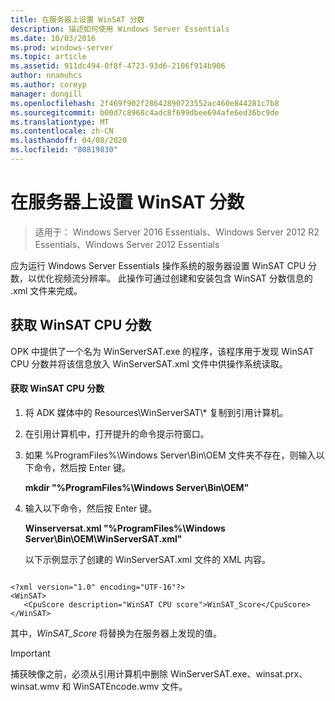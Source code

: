 ```yaml
---
title: 在服务器上设置 WinSAT 分数
description: 描述如何使用 Windows Server Essentials
ms.date: 10/03/2016
ms.prod: windows-server
ms.topic: article
ms.assetid: 911dc494-0f8f-4723-93d6-2106f914b906
author: nnamuhcs
ms.author: coreyp
manager: dongill
ms.openlocfilehash: 2f469f902f28642890723552ac460e844281c7b8
ms.sourcegitcommit: b00d7c8968c4adc8f699dbee694afe6ed36bc9de
ms.translationtype: MT
ms.contentlocale: zh-CN
ms.lasthandoff: 04/08/2020
ms.locfileid: "80819830"
---
```

# <a name="set-the-winsat-score-on-the-server"></a>在服务器上设置 WinSAT 分数

>适用于： Windows Server 2016 Essentials、Windows Server 2012 R2 Essentials、Windows Server 2012 Essentials

应为运行 Windows Server Essentials 操作系统的服务器设置 WinSAT CPU 分数，以优化视频流分辨率。 此操作可通过创建和安装包含 WinSAT 分数信息的 .xml 文件来完成。  
  
## <a name="obtain-the-winsat-cpu-score"></a>获取 WinSAT CPU 分数  
 OPK 中提供了一个名为 WinServerSAT.exe 的程序，该程序用于发现 WinSAT CPU 分数并将该信息放入 WinServerSAT.xml 文件中供操作系统读取。  
  
#### <a name="to-obtain-the-winsat-cpu-score"></a>获取 WinSAT CPU 分数  
  
1. 将 ADK 媒体中的 Resources\WinServerSAT\\* 复制到引用计算机。  
  
2. 在引用计算机中，打开提升的命令提示符窗口。  
  
3. 如果 %ProgramFiles%\Windows Server\Bin\OEM 文件夹不存在，则输入以下命令，然后按 Enter 键。  
  
    **mkdir "%ProgramFiles%\Windows Server\Bin\OEM"**  
  
4. 输入以下命令，然后按 Enter 键。  
  
    **Winserversat.xml "%ProgramFiles%\Windows Server\Bin\OEM\WinServerSAT.xml"**  
  
   以下示例显示了创建的 WinServerSAT.xml 文件的 XML 内容。  
  
```  
  
<?xml version="1.0" encoding="UTF-16"?>  
<WinSAT>  
   <CpuScore description="WinSAT CPU score">WinSAT_Score</CpuScore>  
</WinSAT>  
```  
  
 其中，*WinSAT_Score* 将替换为在服务器上发现的值。  
  
> [!IMPORTANT]
>  捕获映像之前，必须从引用计算机中删除 WinServerSAT.exe、winsat.prx、winsat.wmv 和 WinSATEncode.wmv 文件。
